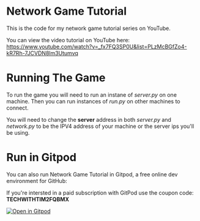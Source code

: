 # Network Game Tutorial

This is the code for my network game tutorial series on YouTube.

You can view the video tutorial on YouTube here: https://www.youtube.com/watch?v=_fx7FQ3SP0U&list=PLzMcBGfZo4-kR7Rh-7JCVDN8lm3Utumvq

# Running The Game
To run the game you will need to run an instane of *server.py* on one machine. Then you can run instances of *run.py* on other machines to connect.

You will need to change the **server** address in both *server.py* and *network.py* to be the IPV4 address of your machine or the server ips you'll be using.

# Run in Gitpod

You can also run Network Game Tutorial in Gitpod, a free online dev environment for GitHub:

If you're intersted in a paid subscription with GitPod use the coupon code: **TECHWITHTIM2FQBMX**

[![Open in Gitpod](https://gitpod.io/button/open-in-gitpod.svg)](https://gitpod.io/#https://github.com/techwithtim/Network-Game-Tutorial/blob/master/run.py)
